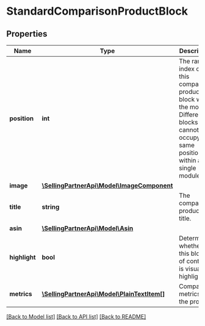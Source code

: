 # StandardComparisonProductBlock

## Properties
Name | Type | Description | Notes
------------ | ------------- | ------------- | -------------
**position** | **int** | The rank or index of this comparison product block within the module. Different blocks cannot occupy the same position within a single module. | 
**image** | [**\SellingPartnerApi\Model\ImageComponent**](ImageComponent.md) |  | [optional] 
**title** | **string** | The comparison product title. | [optional] 
**asin** | [**\SellingPartnerApi\Model\Asin**](Asin.md) |  | [optional] 
**highlight** | **bool** | Determines whether this block of content is visually highlighted. | [optional] 
**metrics** | [**\SellingPartnerApi\Model\PlainTextItem[]**](PlainTextItem.md) | Comparison metrics for the product. | [optional] 

[[Back to Model list]](../README.md#documentation-for-models) [[Back to API list]](../README.md#documentation-for-api-endpoints) [[Back to README]](../README.md)


